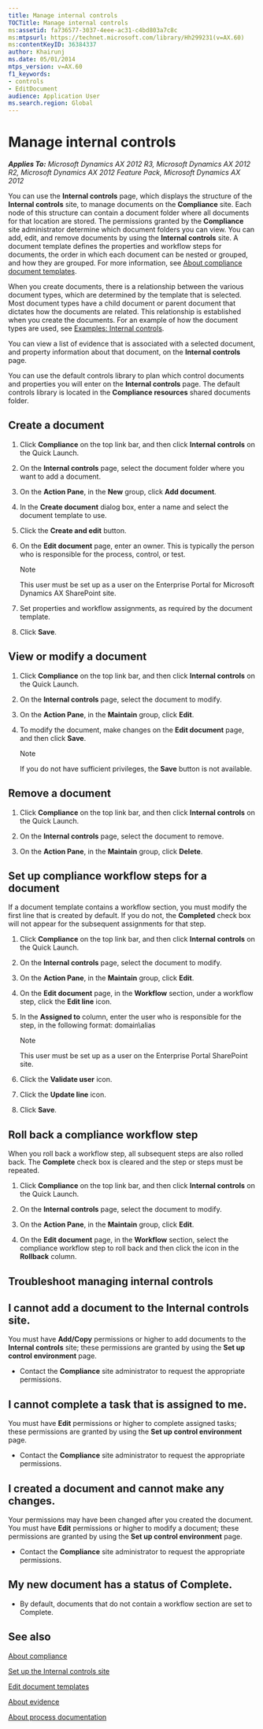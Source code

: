```yaml
---
title: Manage internal controls
TOCTitle: Manage internal controls
ms:assetid: fa736577-3037-4eee-ac31-c4bd803a7c8c
ms:mtpsurl: https://technet.microsoft.com/library/Hh299231(v=AX.60)
ms:contentKeyID: 36384337
author: Khairunj
ms.date: 05/01/2014
mtps_version: v=AX.60
f1_keywords:
- controls
- EditDocument
audience: Application User
ms.search.region: Global
---
```


# Manage internal controls 


_**Applies To:** Microsoft Dynamics AX 2012 R3, Microsoft Dynamics AX 2012 R2, Microsoft Dynamics AX 2012 Feature Pack, Microsoft Dynamics AX 2012_

You can use the **Internal controls** page, which displays the structure of the **Internal controls** site, to manage documents on the **Compliance** site. Each node of this structure can contain a document folder where all documents for that location are stored. The permissions granted by the **Compliance** site administrator determine which document folders you can view. You can add, edit, and remove documents by using the **Internal controls** site. A document template defines the properties and workflow steps for documents, the order in which each document can be nested or grouped, and how they are grouped. For more information, see [About compliance document templates](about-compliance-document-templates.md).

When you create documents, there is a relationship between the various document types, which are determined by the template that is selected. Most document types have a child document or parent document that dictates how the documents are related. This relationship is established when you create the documents. For an example of how the document types are used, see [Examples: Internal controls](examples-internal-controls.md).

You can view a list of evidence that is associated with a selected document, and property information about that document, on the **Internal controls** page.

You can use the default controls library to plan which control documents and properties you will enter on the **Internal controls** page. The default controls library is located in the **Compliance resources** shared documents folder.

## Create a document

1.  Click **Compliance** on the top link bar, and then click **Internal controls** on the Quick Launch.

2.  On the **Internal controls** page, select the document folder where you want to add a document.

3.  On the **Action Pane**, in the **New** group, click **Add document**.

4.  In the **Create document** dialog box, enter a name and select the document template to use.

5.  Click the **Create and edit** button.

6.  On the **Edit document** page, enter an owner. This is typically the person who is responsible for the process, control, or test.
    

    > [!NOTE]
    > <P>This user must be set up as a user on the Enterprise Portal for Microsoft Dynamics AX SharePoint site.</P>



7.  Set properties and workflow assignments, as required by the document template.

8.  Click **Save**.

## View or modify a document

1.  Click **Compliance** on the top link bar, and then click **Internal controls** on the Quick Launch.

2.  On the **Internal controls** page, select the document to modify.

3.  On the **Action Pane**, in the **Maintain** group, click **Edit**.

4.  To modify the document, make changes on the **Edit document** page, and then click **Save**.
    

    > [!NOTE]
    > <P>If you do not have sufficient privileges, the <STRONG>Save</STRONG> button is not available.</P>



## Remove a document

1.  Click **Compliance** on the top link bar, and then click **Internal controls** on the Quick Launch.

2.  On the **Internal controls** page, select the document to remove.

3.  On the **Action Pane**, in the **Maintain** group, click **Delete**.

## Set up compliance workflow steps for a document

If a document template contains a workflow section, you must modify the first line that is created by default. If you do not, the **Completed** check box will not appear for the subsequent assignments for that step.

1.  Click **Compliance** on the top link bar, and then click **Internal controls** on the Quick Launch.

2.  On the **Internal controls** page, select the document to modify.

3.  On the **Action Pane**, in the **Maintain** group, click **Edit**.

4.  On the **Edit document** page, in the **Workflow** section, under a workflow step, click the **Edit line** icon.

5.  In the **Assigned to** column, enter the user who is responsible for the step, in the following format: domain\\alias
    

    > [!NOTE]
    > <P>This user must be set up as a user on the Enterprise Portal SharePoint site.</P>



6.  Click the **Validate user** icon.

7.  Click the **Update line** icon.

8.  Click **Save**.

## Roll back a compliance workflow step

When you roll back a workflow step, all subsequent steps are also rolled back. The **Complete** check box is cleared and the step or steps must be repeated.

1.  Click **Compliance** on the top link bar, and then click **Internal controls** on the Quick Launch.

2.  On the **Internal controls** page, select the document to modify.

3.  On the **Action Pane**, in the **Maintain** group, click **Edit**.

4.  On the **Edit document** page, in the **Workflow** section, select the compliance workflow step to roll back and then click the icon in the **Rollback** column.

## Troubleshoot managing internal controls

## I cannot add a document to the Internal controls site.

You must have **Add/Copy** permissions or higher to add documents to the **Internal controls** site; these permissions are granted by using the **Set up control environment** page.

  - Contact the **Compliance** site administrator to request the appropriate permissions.

## I cannot complete a task that is assigned to me.

You must have **Edit** permissions or higher to complete assigned tasks; these permissions are granted by using the **Set up control environment** page.

  - Contact the **Compliance** site administrator to request the appropriate permissions.

## I created a document and cannot make any changes.

Your permissions may have been changed after you created the document. You must have **Edit** permissions or higher to modify a document; these permissions are granted by using the **Set up control environment** page.

  - Contact the **Compliance** site administrator to request the appropriate permissions.

## My new document has a status of Complete.

  - By default, documents that do not contain a workflow section are set to Complete.

## See also

[About compliance](about-compliance.md)

[Set up the Internal controls site](set-up-the-internal-controls-site.md)

[Edit document templates](edit-document-templates.md)

[About evidence](about-evidence.md)

[About process documentation](about-process-documentation.md)

  


